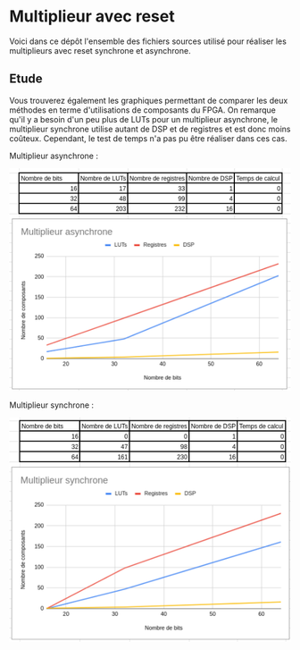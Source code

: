 # Multiplieur avec reset

Voici dans ce dépôt l'ensemble des fichiers sources utilisé pour réaliser les multiplieurs avec reset synchrone et asynchrone.

## Etude

Vous trouverez également les graphiques permettant de comparer les deux méthodes en terme d'utilisations de composants du FPGA. On remarque qu'il y a besoin d'un peu plus de LUTs pour un multiplieur asynchrone, le multiplieur synchrone utilise autant de DSP et de registres et est donc moins coûteux. Cependant, le test de temps n'a pas pu être réaliser dans ces cas.

Multiplieur asynchrone :

![alt text](multiplier_async.png)

Multiplieur synchrone :

![alt text](multiplier_sync.png)
